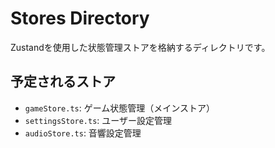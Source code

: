 # Stores Directory

Zustandを使用した状態管理ストアを格納するディレクトリです。

## 予定されるストア

- `gameStore.ts`: ゲーム状態管理（メインストア）
- `settingsStore.ts`: ユーザー設定管理
- `audioStore.ts`: 音響設定管理 